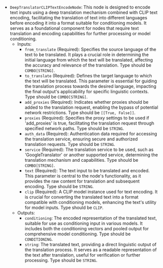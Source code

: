 - `DeepTranslatorCLIPTextEncodeNode`: This node is designed to encode text inputs using a deep translation mechanism combined with CLIP text encoding, facilitating the translation of text into different languages before encoding it into a format suitable for conditioning models. It serves as a foundational component for nodes that require text translation and encoding capabilities for further processing or model conditioning.
    - Inputs:
        - `from_translate` (Required): Specifies the source language of the text to be translated. It plays a crucial role in determining the initial language from which the text will be translated, affecting the accuracy and relevance of the translation. Type should be `COMBO[STRING]`.
        - `to_translate` (Required): Defines the target language to which the text will be translated. This parameter is essential for guiding the translation process towards the desired language, impacting the final output's applicability for specific linguistic contexts. Type should be `COMBO[STRING]`.
        - `add_proxies` (Required): Indicates whether proxies should be added to the translation request, enabling the bypass of potential network restrictions. Type should be `[[True, False]]`.
        - `proxies` (Required): Specifies the proxy settings to be used if 'add_proxies' is true, facilitating the translation request through specified network paths. Type should be `STRING`.
        - `auth_data` (Required): Authentication data required for accessing the translation service, ensuring secure and authorized translation requests. Type should be `STRING`.
        - `service` (Required): The translation service to be used, such as 'GoogleTranslator' or another supported service, determining the translation mechanism and capabilities. Type should be `COMBO[STRING]`.
        - `text` (Required): The text input to be translated and encoded. This parameter is central to the node's functionality, as it provides the raw content for translation and subsequent encoding. Type should be `STRING`.
        - `clip` (Required): A CLIP model instance used for text encoding. It is crucial for converting the translated text into a format compatible with conditioning models, enhancing the text's utility for model inputs. Type should be `CLIP`.
    - Outputs:
        - `conditioning`: The encoded representation of the translated text, suitable for use as conditioning input in various models. It includes both the conditioning vectors and pooled output for comprehensive model conditioning. Type should be `CONDITIONING`.
        - `string`: The translated text, providing a direct linguistic output of the translation process. It serves as a readable representation of the text after translation, useful for verification or further processing. Type should be `STRING`.
